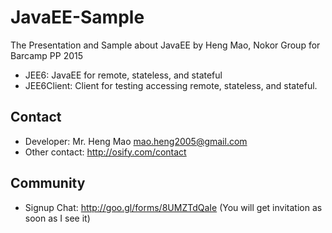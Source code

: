 # JavaEE-Sample
The Presentation and Sample about JavaEE by Heng Mao, Nokor Group for Barcamp PP 2015

- JEE6: JavaEE for remote, stateless, and stateful
- JEE6Client: Client for testing accessing remote, stateless, and stateful.

## Contact

- Developer: Mr. Heng Mao <mao.heng2005@gmail.com>
- Other contact: http://osify.com/contact


## Community

- Signup Chat: http://goo.gl/forms/8UMZTdQaIe
  (You will get invitation as soon as I see it)
  
  